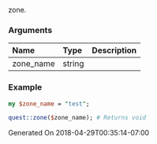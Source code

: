 zone.
### Arguments
**Name**|**Type**|**Description**
:---|:---|:---
zone_name|string|

### Example

```perl
my $zone_name = "test";

quest::zone($zone_name); # Returns void
```


Generated On 2018-04-29T00:35:14-07:00